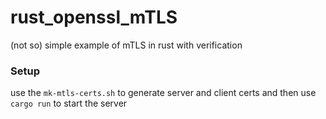 # rust_openssl_mTLS
(not so) simple example of mTLS in rust with verification

### Setup

 use the `mk-mtls-certs.sh` to generate server and client certs and then use `cargo run` to start the server


